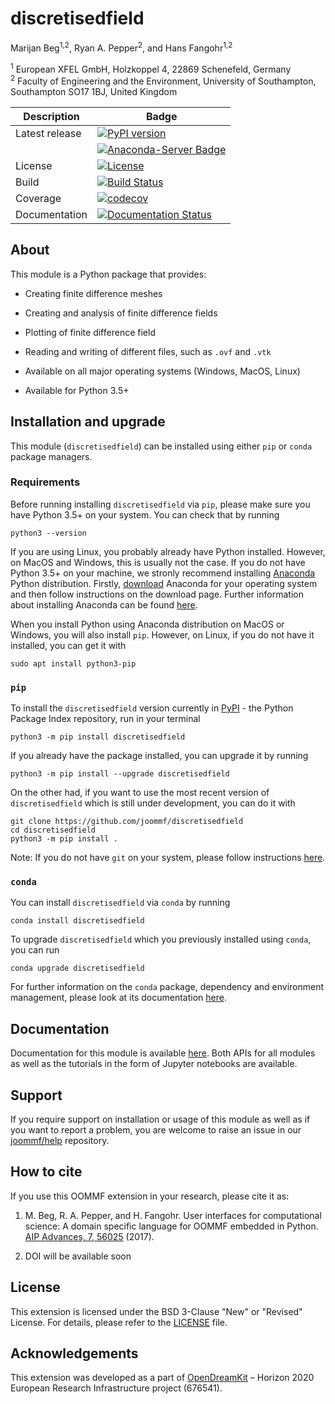 # discretisedfield
Marijan Beg<sup>1,2</sup>, Ryan A. Pepper<sup>2</sup>, and Hans Fangohr<sup>1,2</sup>

<sup>1</sup> European XFEL GmbH, Holzkoppel 4, 22869 Schenefeld, Germany  
<sup>2</sup> Faculty of Engineering and the Environment, University of Southampton, Southampton SO17 1BJ, United Kingdom  

| Description | Badge |
| --- | --- |
| Latest release | [![PyPI version](https://badge.fury.io/py/discretisedfield.svg)](https://badge.fury.io/py/discretisedfield) |
|                | [![Anaconda-Server Badge](https://anaconda.org/conda-forge/discretisedfield/badges/version.svg)](https://anaconda.org/conda-forge/discretisedfield) |
| License | [![License](https://img.shields.io/badge/License-BSD%203--Clause-blue.svg)](https://opensource.org/licenses/BSD-3-Clause) |
| Build | [![Build Status](https://travis-ci.org/joommf/discretisedfield.svg?branch=master)](https://travis-ci.org/joommf/discretisedfield) |
| Coverage | [![codecov](https://codecov.io/gh/joommf/discretisedfield/branch/master/graph/badge.svg)](https://codecov.io/gh/joommf/discretisedfield) |
| Documentation | [![Documentation Status](https://readthedocs.org/projects/discretisedfield/badge/?version=latest)](http://discretisedfield.readthedocs.io/en/latest/?badge=latest) |

## About

This module is a Python package that provides:

- Creating finite difference meshes

- Creating and analysis of finite difference fields

- Plotting of finite difference field

- Reading and writing of different files, such as `.ovf` and `.vtk`

- Available on all major operating systems (Windows, MacOS, Linux)

- Available for Python 3.5+

## Installation and upgrade

This module (`discretisedfield`) can be installed using either `pip` or `conda` package managers.

### Requirements

Before running installing `discretisedfield` via `pip`, please make sure you have Python 3.5+ on your system. You can check that by running

    python3 --version

If you are using Linux, you probably already have Python installed. However, on MacOS and Windows, this is usually not the case. If you do not have Python 3.5+ on your machine, we stronly recommend installing [Anaconda](https://www.anaconda.com/) Python distribution. Firstly, [download](https://www.anaconda.com/download/#linux) Anaconda for your operating system and then follow instructions on the download page. Further information about installing Anaconda can be found [here](https://conda.io/docs/user-guide/install/download.html).

When you install Python using Anaconda distribution on MacOS or Windows, you will also install `pip`. However, on Linux, if you do not have it installed, you can get it with

    sudo apt install python3-pip

### `pip`

To install the `discretisedfield` version currently in [PyPI](https://pypi.org/) - the Python Package Index repository, run in your terminal

    python3 -m pip install discretisedfield

If you already have the package installed, you can upgrade it by running

    python3 -m pip install --upgrade discretisedfield

On the other had, if you want to use the most recent version of `discretisedfield` which is still under development, you can do it with

    git clone https://github.com/joommf/discretisedfield
    cd discretisedfield
    python3 -m pip install .

Note: If you do not have `git` on your system, please follow instructions [here](https://git-scm.com/book/en/v2/Getting-Started-Installing-Git).

### `conda`

You can install `discretisedfield` via `conda` by running

    conda install discretisedfield

To upgrade `discretisedfield` which you previously installed using `conda`, you can run

    conda upgrade discretisedfield

For further information on the `conda` package, dependency and environment management, please look at its documentation [here](https://conda.io/docs/). 

## Documentation

Documentation for this module is available [here](http://discretisedfield.readthedocs.io/en/latest/?badge=latest). Both APIs for all modules as well as the tutorials in the form of Jupyter notebooks are available.

## Support

If you require support on installation or usage of this module as well as if you want to report a problem, you are welcome to raise an issue in our [joommf/help](https://github.com/joommf/help) repository.

## How to cite

If you use this OOMMF extension in your research, please cite it as:

1. M. Beg, R. A. Pepper, and H. Fangohr. User interfaces for computational science: A domain specific language for OOMMF embedded in Python. [AIP Advances, 7, 56025](http://aip.scitation.org/doi/10.1063/1.4977225) (2017).

2. DOI will be available soon

## License

This extension is licensed under the BSD 3-Clause "New" or "Revised" License. For details, please refer to the [LICENSE](LICENSE) file.

## Acknowledgements

This extension was developed as a part of [OpenDreamKit](http://opendreamkit.org/) – Horizon 2020 European Research Infrastructure project (676541).
